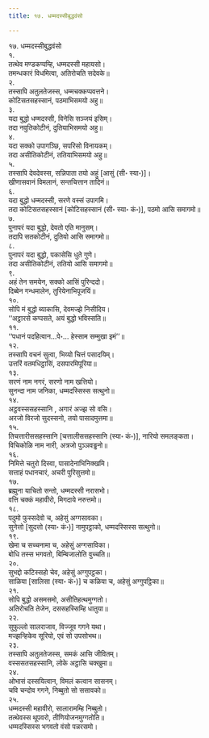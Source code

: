 ```yaml
---
title: १७. धम्मदस्सीबुद्धवंसो

---
```

१७. धम्मदस्सीबुद्धवंसो  
१.  
तत्थेव मण्डकप्पम्हि, धम्मदस्सी महायसो।  
तमन्धकारं विधमित्वा, अतिरोचति सदेवके॥  
२.  
तस्सापि अतुलतेजस्स, धम्मचक्कप्पवत्तने।  
कोटिसतसहस्सानं, पठमाभिसमयो अहु॥  
३.  
यदा बुद्धो धम्मदस्सी, विनेसि सञ्जयं इसिम्।  
तदा नवुतिकोटीनं, दुतियाभिसमयो अहु॥  
४.  
यदा सक्को उपागञ्छि, सपरिसो विनायकम्।  
तदा असीतिकोटीनं, ततियाभिसमयो अहु॥  
५.  
तस्सापि देवदेवस्स, सन्निपाता तयो अहुं [आसुं (सी॰ स्या॰)]।  
खीणासवानं विमलानं, सन्तचित्तान तादिनं॥  
६.  
यदा बुद्धो धम्मदस्सी, सरणे वस्सं उपागमि।  
तदा कोटिसतसहस्सानं [कोटिसहस्सानं (सी॰ स्या॰ कं॰)], पठमो आसि समागमो॥  
७.  
पुनापरं यदा बुद्धो, देवतो एति मानुसम्।  
तदापि सतकोटीनं, दुतियो आसि समागमो॥  
८.  
पुनापरं यदा बुद्धो, पकासेसि धुते गुणे।  
तदा असीतिकोटीनं, ततियो आसि समागमो॥  
९.  
अहं तेन समयेन, सक्को आसिं पुरिन्ददो।  
दिब्बेन गन्धमालेन, तुरियेनाभिपूजयिं॥  
१०.  
सोपि मं बुद्धो ब्याकासि, देवमज्झे निसीदिय।  
‘‘अट्ठारसे कप्पसते, अयं बुद्धो भविस्सति॥  
११.  
‘‘पधानं पदहित्वान…पे॰… हेस्साम सम्मुखा इमं’’॥  
१२.  
तस्सापि वचनं सुत्वा, भिय्यो चित्तं पसादयिम्।  
उत्तरिं वतमधिट्ठासिं, दसपारमिपूरिया॥  
१३.  
सरणं नाम नगरं, सरणो नाम खत्तियो।  
सुनन्दा नाम जनिका, धम्मदस्सिस्स सत्थुनो॥  
१४.  
अट्ठवस्ससहस्सानि , अगारं अज्झ सो वसि।  
अरजो विरजो सुदस्सनो, तयो पासादमुत्तमा॥  
१५.  
तिचत्तारीससहस्सानि [चत्तालीससहस्सानि (स्या॰ कं॰)], नारियो समलङ्कता।  
विचिकोळि नाम नारी, अत्रजो पुञ्ञवड्ढनो॥  
१६.  
निमित्ते चतुरो दिस्वा, पासादेनाभिनिक्खमि।  
सत्ताहं पधानचारं, अचरी पुरिसुत्तमो॥  
१७.  
ब्रह्मुना याचितो सन्तो, धम्मदस्सी नरासभो।  
वत्ति चक्कं महावीरो, मिगदाये नरुत्तमो॥  
१८.  
पदुमो फुस्सदेवो च, अहेसुं अग्गसावका।  
सुनेत्तो [सुदत्तो (स्या॰ कं॰)] नामुपट्ठाको, धम्मदस्सिस्स सत्थुनो॥  
१९.  
खेमा च सच्चनामा च, अहेसुं अग्गसाविका।  
बोधि तस्स भगवतो, बिम्बिजालोति वुच्चति॥  
२०.  
सुभद्दो कटिस्सहो चेव, अहेसुं अग्गुपट्ठका।  
साळिया [सालिसा (स्या॰ कं॰)] च कळिया च, अहेसुं अग्गुपट्ठिका॥  
२१.  
सोपि बुद्धो असमसमो, असीतिहत्थमुग्गतो।  
अतिरोचति तेजेन, दससहस्सिम्हि धातुया॥  
२२.  
सुफुल्लो सालराजाव, विज्जूव गगने यथा।  
मज्झन्हिकेव सूरियो, एवं सो उपसोभथ॥  
२३.  
तस्सापि अतुलतेजस्स, समकं आसि जीवितम्।  
वस्ससतसहस्सानि, लोके अट्ठासि चक्खुमा॥  
२४.  
ओभासं दस्सयित्वान, विमलं कत्वान सासनम्।  
चवि चन्दोव गगने, निब्बुतो सो ससावको॥  
२५.  
धम्मदस्सी महावीरो, सालारामम्हि निब्बुतो।  
तत्थेवस्स थूपवरो, तीणियोजनमुग्गतोति॥  
धम्मदस्सिस्स भगवतो वंसो पन्नरसमो।  